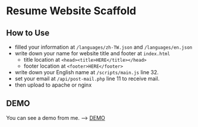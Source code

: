 # Resume Website Scaffold
## How to Use 
- filled your information at `/languages/zh-TW.json` and `/languages/en.json`
- write down your name for website title and footer at `index.html`
    - title location at `<head><title>HERE</title></head>`
    - footer location at `<footer>HERE</footer>`
- write down your English name at `/scripts/main.js` line 32.
- set your email at `/api/post-mail.php` line 11 to receive mail.
- then upload to apache or nginx

## DEMO
You can see a demo from me. --> [DEMO](https://resume.lusw.dev)